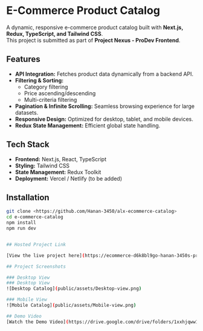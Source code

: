 # E-Commerce Product Catalog

A dynamic, responsive e-commerce product catalog built with **Next.js, Redux, TypeScript, and Tailwind CSS**.  
This project is submitted as part of **Project Nexus - ProDev Frontend**.

## Features

- **API Integration:** Fetches product data dynamically from a backend API.
- **Filtering & Sorting:**
  - Category filtering
  - Price ascending/descending
  - Multi-criteria filtering
- **Pagination & Infinite Scrolling:** Seamless browsing experience for large datasets.
- **Responsive Design:** Optimized for desktop, tablet, and mobile devices.
- **Redux State Management:** Efficient global state handling.

## Tech Stack

- **Frontend:** Next.js, React, TypeScript
- **Styling:** Tailwind CSS
- **State Management:** Redux Toolkit
- **Deployment:** Vercel / Netlify (to be added)

## Installation

```bash
git clone <https://github.com/Hanan-3450/alx-ecommerce-catalog>
cd e-commerce-catalog
npm install
npm run dev


## Hosted Project Link

[View the live project here](https://ecommerce-d6k8bl9go-hanan-3450s-projects.vercel.app)

## Project Screenshots

### Desktop View
### Desktop View
![Desktop Catalog](public/assets/Desktop-view.png)

### Mobile View
![Mobile Catalog](public/assets/Mobile-view.png)

## Demo Video
[Watch the Demo Video](https://drive.google.com/drive/folders/1xxhjqww1ZsB2CHf6EKq5stf__kosSv9Z?usp=sharing)


